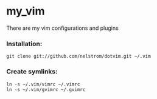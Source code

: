 # my_vim
There are my vim configurations and plugins

### Installation:

    git clone git://github.com/nelstrom/dotvim.git ~/.vim

### Create symlinks:

    ln -s ~/.vim/vimrc ~/.vimrc
    ln -s ~/.vim/gvimrc ~/.gvimrc
